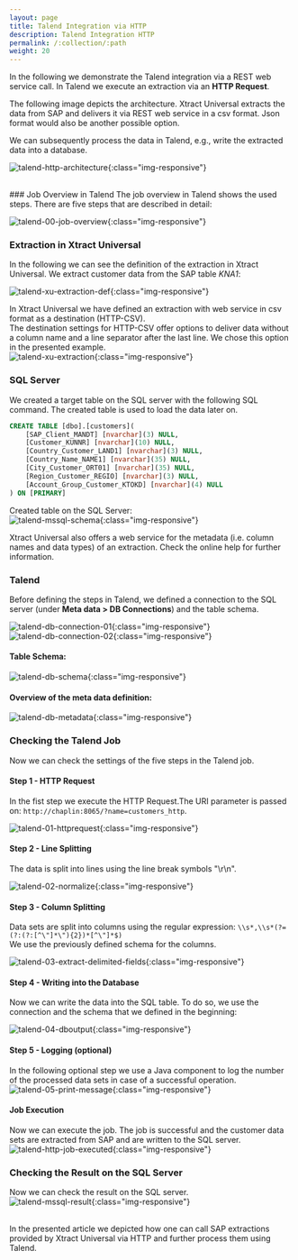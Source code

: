 ```yaml
---
layout: page
title: Talend Integration via HTTP
description: Talend Integration HTTP
permalink: /:collection/:path
weight: 20
---
```


In the following we demonstrate the Talend integration via a REST web service call.
In Talend we execute an extraction via an **HTTP Request**. 

The following image depicts the architecture. Xtract Universal extracts the data from SAP and delivers it via REST web service in a csv format. Json format would also be another possible option.

We can subsequently process the data in Talend, e.g., write the extracted data into a database.

![talend-http-architecture](/img/content/xu/best-practices/talend-http/talend-http-architecture.png){:class="img-responsive"}


<br>
### Job Overview in Talend
The job overview in Talend shows the used steps.  There are five steps that are described in detail: 

![talend-00-job-overview](/img/content/xu/best-practices/talend-http/talend-00-job-overview.png){:class="img-responsive"}

### Extraction in Xtract Universal

In the following we can see the definition of the extraction in Xtract Universal. We extract customer data from the SAP table *KNA1*: 
 
![talend-xu-extraction-def](/img/content/xu/best-practices/talend-http/talend-xu-extraction-def.png){:class="img-responsive"}
<br>

In Xtract Universal we have defined an extraction with web service in csv format as a destination (HTTP-CSV). <br>
The destination settings for HTTP-CSV offer options to deliver data without a column name and a line separator after the last line. We chose this option in the presented example.<br>
![talend-xu-extraction](/img/content/xu/best-practices/talend-http/talend-xu-extraction.png){:class="img-responsive"}
<br>

### SQL Server
We created a target table on the SQL server with the following SQL command. The created table is used to load the data later on.  

```sql
CREATE TABLE [dbo].[customers](
	[SAP_Client_MANDT] [nvarchar](3) NULL,
	[Customer_KUNNR] [nvarchar](10) NULL,
	[Country_Customer_LAND1] [nvarchar](3) NULL,
	[Country_Name_NAME1] [nvarchar](35) NULL,
	[City_Customer_ORT01] [nvarchar](35) NULL,
	[Region_Customer_REGIO] [nvarchar](3) NULL,
	[Account_Group_Customer_KTOKD] [nvarchar](4) NULL
) ON [PRIMARY]
```
Created table on the SQL Server: <br>
![talend-mssql-schema](/img/content/xu/best-practices/talend-http/talend-mssql-schema.png){:class="img-responsive"}

Xtract Universal also offers a web service for the metadata (i.e. column names and data types) of an extraction. Check the online help for further information. 

### Talend

Before defining the steps in Talend, we defined a connection to the SQL server (under **Meta data > DB Connections**) and the table schema. 
 
![talend-db-connection-01](/img/content/xu/best-practices/talend-http/talend-db-connection-01.png){:class="img-responsive"}
 <br>
![talend-db-connection-02](/img/content/xu/best-practices/talend-http/talend-db-connection-02.png){:class="img-responsive"}

#### Table Schema:
![talend-db-schema](/img/content/xu/best-practices/talend-http/talend-db-schema.png){:class="img-responsive"}

#### Overview of the meta data definition: 
![talend-db-metadata](/img/content/xu/best-practices/talend-http/talend-db-metadata.png){:class="img-responsive"}


### Checking the Talend Job
Now we can check the settings of the five steps in the Talend job.


#### Step 1 - HTTP Request
In the fist step we execute the HTTP Request.The URI parameter is passed on: `http://chaplin:8065/?name=customers_http`. 

![talend-01-httprequest](/img/content/xu/best-practices/talend-http/talend-01-httprequest.png){:class="img-responsive"}


#### Step 2 - Line Splitting
The data is split into lines using the line break symbols "\r\n". 

![talend-02-normalize](/img/content/xu/best-practices/talend-http/talend-02-normalize.png){:class="img-responsive"}


#### Step 3 - Column Splitting
Data sets are split into columns using the regular expression: `\\s*,\\s*(?=(?:(?:[^\"]*\"){2})*[^\"]*$)` <br>
We use the previously defined schema for the columns.  

![talend-03-extract-delimited-fields](/img/content/xu/best-practices/talend-http/talend-03-extract-delimited-fields.png){:class="img-responsive"}


#### Step 4 - Writing into the Database
Now we can write the data into the SQL table. To do so, we use the connection and the schema that we defined in the beginning: 

![talend-04-dboutput](/img/content/xu/best-practices/talend-http/talend-04-dboutput.png){:class="img-responsive"}


#### Step 5 - Logging (optional)
In the following optional step we use a Java component to log the number of the processed data sets in case of a successful operation.  <br>
![talend-05-print-message](/img/content/xu/best-practices/talend-http/talend-05-print-message.png){:class="img-responsive"}


#### Job Execution
Now we can execute the job. The job is successful and the customer data sets are extracted from SAP and are written to the SQL server. <br>
![talend-http-job-executed](/img/content/xu/best-practices/talend-http/talend-http-job-executed.png){:class="img-responsive"}

### Checking the Result on the SQL Server
Now we can check the result on the SQL server. <br>
![talend-mssql-result](/img/content/xu/best-practices/talend-http/talend-mssql-result.png){:class="img-responsive"}

<br>
In the presented article we depicted how one can call SAP extractions provided by Xtract Universal via HTTP and further process them using Talend.<br>